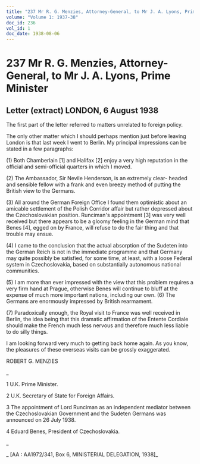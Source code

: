```yaml
---
title: "237 Mr R. G. Menzies, Attorney-General, to Mr J. A. Lyons, Prime Minister"
volume: "Volume 1: 1937-38"
doc_id: 236
vol_id: 1
doc_date: 1938-08-06
---
```


# 237 Mr R. G. Menzies, Attorney-General, to Mr J. A. Lyons, Prime Minister

## Letter (extract) LONDON, 6 August 1938

The first part of the letter referred to matters unrelated to foreign policy.

The only other matter which I should perhaps mention just before leaving London is that last week I went to Berlin. My principal impressions can be stated in a few paragraphs:

(1) Both Chamberlain [1] and Halifax [2] enjoy a very high reputation in the official and semi-official quarters in which I moved.

(2) The Ambassador, Sir Nevile Henderson, is an extremely clear- headed and sensible fellow with a frank and even breezy method of putting the British view to the Germans.

(3) All around the German Foreign Office I found them optimistic about an amicable settlement of the Polish Corridor affair but rather depressed about the Czechoslovakian position. Runciman's appointment [3] was very well received but there appears to be a gloomy feeling in the German mind that Benes [4], egged on by France, will refuse to do the fair thing and that trouble may ensue.

(4) I came to the conclusion that the actual absorption of the Sudeten into the German Reich is not in the immediate programme and that Germany may quite possibly be satisfied, for some time, at least, with a loose Federal system in Czechoslovakia, based on substantially autonomous national communities.

(5) I am more than ever impressed with the view that this problem requires a very firm hand at Prague, otherwise Benes will continue to bluff at the expense of much more important nations, including our own. (6) The Germans are enormously impressed by British rearmament.

(7) Paradoxically enough, the Royal visit to France was well received in Berlin, the idea being that this dramatic affirmation of the Entente Cordiale should make the French much less nervous and therefore much less liable to do silly things.

I am looking forward very much to getting back home again. As you know, the pleasures of these overseas visits can be grossly exaggerated.

ROBERT G. MENZIES

_

1 U.K. Prime Minister.

2 U.K. Secretary of State for Foreign Affairs.

3 The appointment of Lord Runciman as an independent mediator between the Czechoslovakian Government and the Sudeten Germans was announced on 26 July 1938.

4 Eduard Benes, President of Czechoslovakia.

_

_ [AA : AA1972/341, Box 6, MINISTERIAL DELEGATION, 1938]_

